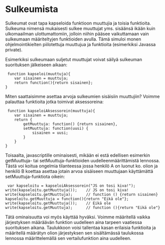 Sulkeumista
========

Sulkeumat ovat tapa kapseloida funktioon muuttujia ja toisia funktioita. Sulkeuma nimensä mukaisesti sulkee muuttujat yms. sisäänsä ikään kuin ulkomaailman ulottumattomiin, jolloin niihin pääsee vaikuttamaan vain sulkeumaan määriteltyjen funktioiden avulla. Tämä simuloi monen ohjelmointikielten piilotettuja muuttujua ja funktioita (esimerkiksi Javassa private).

Esimerkiksi sulkeumaan suljetut muuttujat voivat säilyä sulkeuman suorituksen jälkeiseen aikaan:
<pre><code> function kapseloi(muuttuja){
	var sisainen = muuttuja;
	return function(){return sisainen};
}
</code></pre>


Miten saattaisimme asettaa arvoja sulkeumien sisäisiin muuttujiin? Voimme palauttaa funktioita jotka toimivat aksessoreina:
<pre><code> function kapseloiAksessorein(muuttuja){
	var sisainen = muuttuja;
	return {
		getMuuttuja: function() {return sisainen},
		setMuuttuja: function(uusi) {
			sisainen = uusi;
		}
	}
}
</code></pre>


Toisaalta, javascriptille ominaisesti, mikään ei estä edellisen esimerkin getMuuttuja- tai setMuuttuja-funktioiden uudelleenmäärittämistä lennossa. Tästä voi koitua ongelmia tilanteessa jossa henkilö A on luonut ko. olion ja henkilö B koettaa asettaa jotain arvoa sisäiseen muuttujaan käyttämättä setMuuttuja-funktiota oikein:

<pre><code> var kapseloitu = kapseloiAksessorein("JS on tosi kiva!");
write(kapseloitu.getMuuttuja());	// JS on tosi kiva!
write(kapseloitu.getMuuttuja);		// function () {return sisainen}
kapseloitu.getMuuttuja = function(){return "Eikä ole"};
write(kapseloitu.getMuuttuja());	// Eikä ole
write(kapseloitu.getMuuttuja);		// function (){return "Eikä ole"}
</code></pre>

Tätä ominaisuutta voi myös käyttää hyväksi. Voimme määritellä vaikka järjestyksen määräävän funktion uudelleen aina tarpeen vaatiessa suorituksen aikana. Taulukkoon voisi tallentaa kasan erilaisia funktioita ja määritellä määrätyn olion järjestyksen sen sisältämässä taulukossa lennossa määrittelemällä sen vertailufunktion aina uudelleen.

